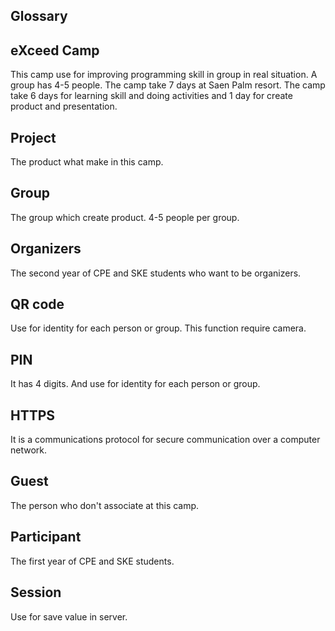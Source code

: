 ## Glossary

## eXceed Camp
  This camp use for improving programming skill in group in real situation. A group has 4-5 people. The camp take 7 days at Saen Palm resort. The camp take 6 days for learning skill and doing activities and 1 day for create product and presentation.
  
## Project
  The product what make in this camp.
  
## Group
  The group which create product. 4-5 people per group. 
  
## Organizers
  The second year of CPE and SKE students who want to be organizers.
  
## QR code
  Use for identity for each person or group. This function require camera.
  
## PIN
  It has 4 digits. And use for identity for each person or group.
  
## HTTPS
  It is a communications protocol for secure communication over a computer network.
  
## Guest
  The person who don't associate at this camp.

## Participant
  The first year of CPE and SKE students.
  
## Session
  Use for save value in server.
